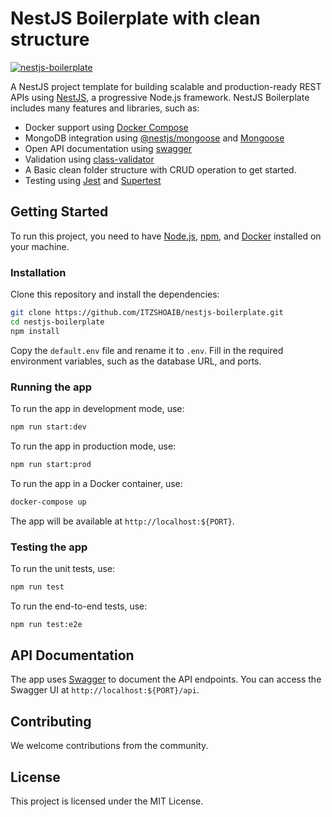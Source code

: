 # NestJS Boilerplate with clean structure

[![nestjs-boilerplate](https://github.com/ITZSHOAIB/nestjs-boilerplate/assets/48586775/bf40b508-7381-4a2c-b0f3-aba4f8f46d4d)](https://github.com/new?template_name=nestjs-boilerplate&template_owner=ITZSHOAIB)

A NestJS project template for building scalable and production-ready REST APIs using [NestJS](https://nestjs.com/), a progressive Node.js framework. NestJS Boilerplate includes many features and libraries, such as:

- Docker support using [Docker Compose](https://docs.docker.com/compose/)
- MongoDB integration using [@nestjs/mongoose](https://docs.nestjs.com/techniques/mongodb) and [Mongoose](https://mongoosejs.com/)
- Open API documentation using [swagger](https://docs.nestjs.com/openapi/introduction)
- Validation using [class-validator](https://docs.nestjs.com/pipes#class-validator)
- A Basic clean folder structure with CRUD operation to get started.
- Testing using [Jest](https://jestjs.io/) and [Supertest](https://github.com/visionmedia/supertest)

## Getting Started

To run this project, you need to have [Node.js](https://nodejs.org/en/), [npm](https://www.npmjs.com/), and [Docker](https://www.docker.com/) installed on your machine.

### Installation

Clone this repository and install the dependencies:

```bash
git clone https://github.com/ITZSHOAIB/nestjs-boilerplate.git
cd nestjs-boilerplate
npm install
```

Copy the `default.env` file and rename it to `.env`. Fill in the required environment variables, such as the database URL, and ports.

### Running the app

To run the app in development mode, use:

```bash
npm run start:dev
```

To run the app in production mode, use:

```bash
npm run start:prod
```

To run the app in a Docker container, use:

```bash
docker-compose up
```

The app will be available at `http://localhost:${PORT}`.

### Testing the app

To run the unit tests, use:

```bash
npm run test
```

To run the end-to-end tests, use:

```bash
npm run test:e2e
```

## API Documentation

The app uses [Swagger](https://swagger.io/) to document the API endpoints. You can access the Swagger UI at `http://localhost:${PORT}/api`.

## Contributing

We welcome contributions from the community.

## License

This project is licensed under the MIT License.
